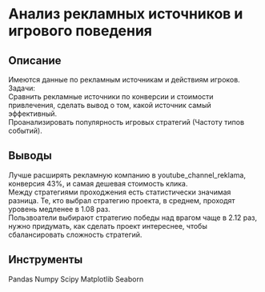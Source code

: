 # Анализ рекламных источников и игрового поведения
## Описание
Имеются данные по рекламным источникам и действиям игроков.  
Задачи:  
Сравнить рекламные источники по конверсии и стоимости привлечения, сделать вывод о том, какой источник самый эффективный.  
Проанализировать популярность игровых стратегий (Частоту типов событий).
## Выводы
Лучше расширять рекламную компанию в youtube_channel_reklama, конверсия 43%, и самая дешевая стоимость клика.  
Между стратегиями проходжения есть статистически значимая разница. Те, кто выбрал стратегию проекта, в среднем, проходят уровень медленее в 1.08 раз.  
Пользвоатели выбирают стратегию победы над врагом чаще в 2.12 раз, нужно придумать, как сделать проект интереснее, чтобы сбалансировать сложность стратегий.
## Инструменты
Pandas Numpy Scipy Matplotlib Seaborn
